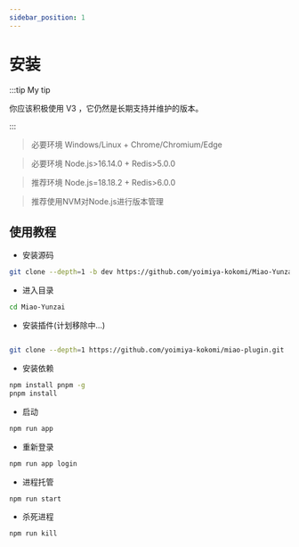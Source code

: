 ```yaml
---
sidebar_position: 1
---
```


# 安装

:::tip My tip

你应该积极使用 V3 ，它仍然是长期支持并维护的版本。

:::

> 必要环境 Windows/Linux + Chrome/Chromium/Edge

> 必要环境 Node.js>16.14.0 + Redis>5.0.0

> 推荐环境 Node.js=18.18.2 + Redis>6.0.0

> 推荐使用NVM对Node.js进行版本管理

## 使用教程

- 安装源码

```sh
git clone --depth=1 -b dev https://github.com/yoimiya-kokomi/Miao-Yunzai.git
```

- 进入目录

```sh
cd Miao-Yunzai
```

- 安装插件(计划移除中...)

```sh

git clone --depth=1 https://github.com/yoimiya-kokomi/miao-plugin.git ./plugins/miao-plugin/
```

- 安装依赖

```sh
npm install pnpm -g
pnpm install
```

- 启动

```sh
npm run app
```

- 重新登录

```sh
npm run app login
```

- 进程托管

```sh
npm run start
```

- 杀死进程

```sh
npm run kill
```
